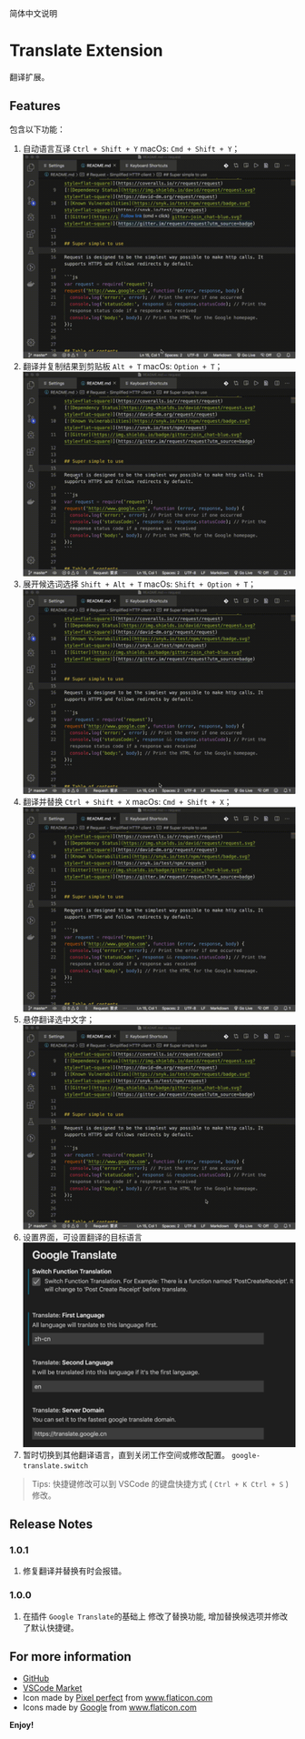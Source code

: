 简体中文说明

# Translate Extension

翻译扩展。

## Features

包含以下功能：

1. 自动语言互译 `Ctrl + Shift + Y` macOs: `Cmd + Shift + Y`；  
   ![自动中英互译](./asserts/translates.gif)
2. 翻译并复制结果到剪贴板 `Alt + T` macOs: `Option + T`；  
   ![翻译并复制结果到剪贴板](./asserts/clipboard.gif)
3. 展开候选词选择 `Shift + Alt + T` macOs: `Shift + Option + T`；  
   ![展开候选词选择](./asserts/candidate.gif)   
4. 翻译并替换 `Ctrl + Shift + X` macOs: `Cmd + Shift + X`；  
   ![翻译并替换](./asserts/replace.gif)
5. 悬停翻译选中文字；  
   ![悬停翻译选中文字](./asserts/hover.gif)
6. 设置界面，可设置翻译的目标语言
   ![设置界面](./asserts/setting.jpg)
7. 暂时切换到其他翻译语言，直到关闭工作空间或修改配置。 `google-translate.switch`
  
> Tips: 快捷键修改可以到 VSCode 的键盘快捷方式 ( `Ctrl + K Ctrl + S` ) 修改。

## Release Notes
### 1.0.1
1. 修复翻译并替换有时会报错。
### 1.0.0
1. 在插件 `Google Translate`的基础上 修改了替换功能, 增加替换候选项并修改了默认快捷键。
## For more information

* [GitHub](https://github.com/imlinhanchao/vsc-google-translate)
* [VSCode Market](https://marketplace.visualstudio.com/items?itemName=hancel.google-translate)
* Icon made by [Pixel perfect](https://www.flaticon.com/authors/pixel-perfect) from www.flaticon.com 
* Icons made by <a href="https://www.flaticon.com/authors/google" title="Google">Google</a> from <a href="https://www.flaticon.com/" title="Flaticon"> www.flaticon.com</a>

**Enjoy!**
